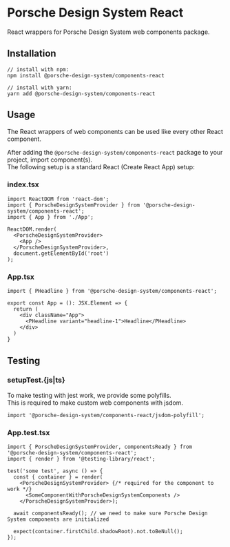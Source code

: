 # Porsche Design System React

React wrappers for Porsche Design System web components package.

## Installation

```shell script
// install with npm:
npm install @porsche-design-system/components-react

// install with yarn:
yarn add @porsche-design-system/components-react
``` 

## Usage

The React wrappers of web components can be used like every other React component.

After adding the `@porsche-design-system/components-react` package to your project, import component(s).  
The following setup is a standard React (Create React App) setup:

### index.tsx

```tsx
import ReactDOM from 'react-dom';
import { PorscheDesignSystemProvider } from '@porsche-design-system/components-react';
import { App } from './App';

ReactDOM.render(
  <PorscheDesignSystemProvider>
    <App />
  </PorscheDesignSystemProvider>,
  document.getElementById('root')
);
``` 

### App.tsx

```tsx
import { PHeadline } from '@porsche-design-system/components-react';

export const App = (): JSX.Element => {
  return (
    <div className="App">
      <PHeadline variant="headline-1">Headline</PHeadline>
    </div>
  )
}
```

## Testing

### setupTest.{js|ts}

To make testing with jest work, we provide some polyfills.  
This is required to make custom web components with jsdom.

```tsx
import '@porsche-design-system/components-react/jsdom-polyfill';
```

### App.test.tsx

```tsx
import { PorscheDesignSystemProvider, componentsReady } from '@porsche-design-system/components-react';
import { render } from '@testing-library/react';

test('some test', async () => {
  const { container } = render(
    <PorscheDesignSystemProvider> {/* required for the component to work */}
      <SomeComponentWithPorscheDesignSystemComponents />
    </PorscheDesignSystemProvider>);

  await componentsReady(); // we need to make sure Porsche Design System components are initialized

  expect(container.firstChild.shadowRoot).not.toBeNull();
});
```